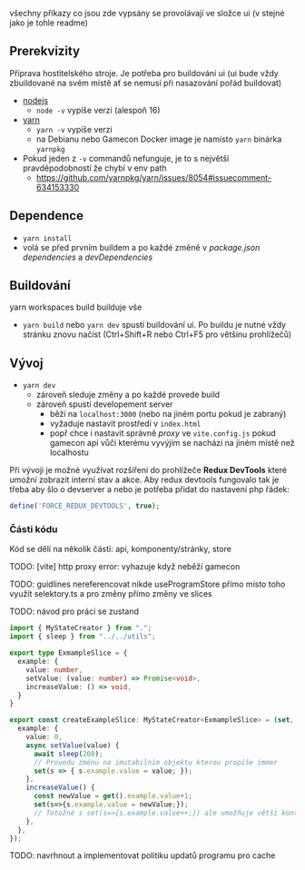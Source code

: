 

všechny příkazy co jsou zde vypsány se provolávají ve složce ui (v stejné jako je tohle readme)

## Prerekvizity

Příprava hostitelského stroje. Je potřeba pro buildování ui (ui bude vždy zbuildované na svém místě ať se nemusí při
nasazování pořád buildovat)

- [nodejs](https://nodejs.org/en/)
    - `node -v` vypíše verzi (alespoň 16)
- [yarn](https://yarnpkg.com/getting-started/install)
    - `yarn -v` vypíše verzi
    - na Debianu nebo Gamecon Docker image je namísto `yarn` binárka `yarnpkg`
- Pokud jeden z `-v` commandů nefunguje, je to s největší pravděpodobností že chybí v env path
    - https://github.com/yarnpkg/yarn/issues/8054#issuecomment-634153330

## Dependence

- `yarn install`
- volá se před prvním buildem a po každé změně v *package.json* *dependencies* a *devDependencies*

## Buildování

yarn workspaces build builduje vše

- `yarn build` nebo `yarn dev` spustí buildování ui. Po buildu je nutné vždy stránku znovu načíst (Ctrl+Shift+R nebo
  Ctrl+F5 pro většinu prohlížečů)

## Vývoj

- `yarn dev`
    - zároveň sleduje změny a po každé provede build
    - zároveň spustí developement server
        - běží na `localhost:3000` (nebo na jiném portu pokud je zabraný)
        - vyžaduje nastavit prostředí v `index.html`
        - popř chce i nastavit správně *proxy* ve `vite.config.js` pokud gamecon api vůči kterému vyvýjím se nachází na
          jiném místě než localhostu


Při vývoji je možné využívat rozšíření do prohlížeče **Redux DevTools** které umožní zobrazit interní stav a akce. Aby redux devtools fungovalo tak je třeba aby šlo o devserver a nebo je potřeba přidat do nastavení php řádek:
```php
define('FORCE_REDUX_DEVTOOLS', true);
```

### Části kódu

Kód se dělí na několik částí: api, komponenty/stránky, store

TODO: [vite] http proxy error: vyhazuje když neběží gamecon

TODO: guidlines nereferencovat nikde useProgramStore přímo místo toho využít selektory.ts a pro změny přímo změny ve slices

TODO: návod pro práci se zustand
```ts
import { MyStateCreator } from ".";
import { sleep } from "../../utils";

export type ExmampleSlice = {
  example: {
    value: number,
    setValue: (value: number) => Promise<void>,
    increaseValue: () => void,
  }
}

export const createExampleSlice: MyStateCreator<ExmampleSlice> = (set, get) => ({
  example: {
    value: 0,
    async setValue(value) {
      await sleep(200);
      // Provedu změnu na imutabilním objektu kterou propíše immer
      set(s => { s.example.value = value; });
    },
    increaseValue() {
      const newValue = get().example.value+1;
      set(s=>{s.example.value = newValue;});
      // Totožné s set(s=>{s.example.value++;}) ale umožňuje větší kontrolu nad operacemi pomocí použítí get()
    },
  },
});
```

TODO:
navrhnout a implementovat politiku updatů programu pro cache
